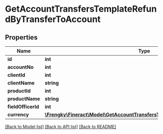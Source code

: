# GetAccountTransfersTemplateRefundByTransferToAccount

## Properties
Name | Type | Description | Notes
------------ | ------------- | ------------- | -------------
**id** | **int** |  | [optional] 
**accountNo** | **int** |  | [optional] 
**clientId** | **int** |  | [optional] 
**clientName** | **string** |  | [optional] 
**productId** | **int** |  | [optional] 
**productName** | **string** |  | [optional] 
**fieldOfficerId** | **int** |  | [optional] 
**currency** | [**\Frengky\Fineract\Model\GetAccountTransfersTemplateRefundByTransferCurrency**](GetAccountTransfersTemplateRefundByTransferCurrency.md) |  | [optional] 

[[Back to Model list]](../../README.md#documentation-for-models) [[Back to API list]](../../README.md#documentation-for-api-endpoints) [[Back to README]](../../README.md)

